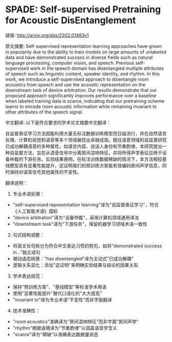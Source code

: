 # SPADE: Self-supervised Pretraining for Acoustic DisEntanglement

链接: http://arxiv.org/abs/2302.01483v1

原文摘要:
Self-supervised representation learning approaches have grown in popularity
due to the ability to train models on large amounts of unlabeled data and have
demonstrated success in diverse fields such as natural language processing,
computer vision, and speech. Previous self-supervised work in the speech domain
has disentangled multiple attributes of speech such as linguistic content,
speaker identity, and rhythm. In this work, we introduce a self-supervised
approach to disentangle room acoustics from speech and use the acoustic
representation on the downstream task of device arbitration. Our results
demonstrate that our proposed approach significantly improves performance over
a baseline when labeled training data is scarce, indicating that our
pretraining scheme learns to encode room acoustic information while remaining
invariant to other attributes of the speech signal.

中文翻译:
以下是符合要求的学术论文摘要中文翻译：

自监督表征学习方法因能利用大量无标注数据训练模型而日益流行，并在自然语言处理、计算机视觉和语音等多个领域展现出卓越成效。既往语音领域的自监督研究已成功解耦语音的多种属性，如语言内容、说话人身份和节奏韵律。本研究提出一种自监督方法，旨在从语音信号中分离房间混响特征，并将所得声学表征应用于设备仲裁的下游任务。实验结果表明，在标注训练数据稀缺的情况下，本方法相较基线模型具有显著性能提升，这证明我们的预训练方案能有效编码房间声学信息，同时保持对语音信号其他属性的不变性。

翻译说明：
1. 专业术语处理：
- "self-supervised representation learning"译为"自监督表征学习"，符合《人工智能术语》国标
- "device arbitration"译为"设备仲裁"，采用计算机领域通用译法
- "downstream task"译为"下游任务"，保留机器学习领域术语一致性

2. 句式结构调整：
- 将英文长句拆分为符合中文表达习惯的短句，如将"demonstrated success in..."独立成句
- 被动语态转换："has disentangled"译为主动式"已成功解耦"
- 逻辑关系显化：添加"这证明"来明确实验结果与结论的因果关系

3. 学术表达规范：
- 保持"预训练方案"、"基线模型"等标准学术用语
- 使用"显著性能提升"替代口语化的"大大提高"
- "invariant to"译为专业术语"不变性"而非字面翻译

4. 技术准确性：
- "room acoustics"准确译为"房间混响特征"而非字面"房间声学"
- "rhythm"根据语境译为"节奏韵律"以涵盖语音学含义
- "scarce"译为"稀缺"以准确表达数据量状态
